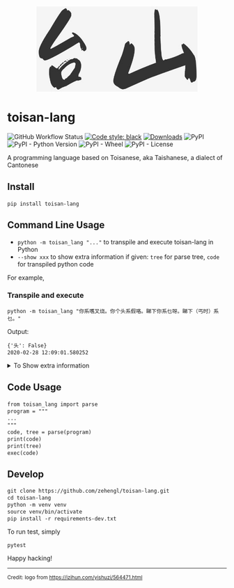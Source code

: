 <div align="center">
    <img src="https://raw.githubusercontent.com/zehengl/toisan-lang/master/logo.jpg" alt="taishan" height="196">
</div>

# toisan-lang

![GitHub Workflow Status](https://img.shields.io/github/workflow/status/zehengl/toisan-lang/Python%20package)
[![Code style: black](https://img.shields.io/badge/code%20style-black-000000.svg)](https://github.com/ambv/black)
[![Downloads](https://pepy.tech/badge/toisan-lang)](https://pepy.tech/project/toisan-lang)
![PyPI](https://img.shields.io/pypi/v/toisan-lang)
![PyPI - Python Version](https://img.shields.io/pypi/pyversions/toisan-lang)
![PyPI - Wheel](https://img.shields.io/pypi/wheel/toisan-lang)
![PyPI - License](https://img.shields.io/pypi/l/toisan-lang)

A programming language based on Toisanese, aka Taishanese, a dialect of Cantonese

## Install

    pip install toisan-lang

## Command Line Usage

- `python -m toisan_lang "..."` to transpile and execute toisan-lang in Python
- `--show xxx` to show extra information if given: `tree` for parse tree, `code` for transpiled python code

For example,

### Transpile and execute

    python -m toisan_lang "你系嚿叉烧。你个头系假咯。睇下你系乜呀。睇下（丐时）系乜。"

Output:

```
{'头': False}
2020-02-28 12:09:01.580252
```

<details>
<summary>To Show extra information</summary>

    python -m toisan_lang "你系嚿叉烧。你个头系假咯。睇下你系乜呀。睇下（丐时）系乜。" --show tree code

Output:

```

Parse Tree:
(START
  (begin_program (begin_scope))
  (block
    (statement (st_assign
      (var_list (var (variable_ref '你'))) '系'
      (exp_list (exp (dict_init '嚿叉烧'))))) '。'
    (statement (st_assign
      (var_list (var (variable_ref '你' '个' '头'))) '系'
      (exp_list (exp (constant (boolean '假')))))) '咯' '。'
    (statement (st_print '睇下'
      (var (variable_ref '你')) '系乜')) '呀' '。'
    (statement (st_print '睇下'
      (adjusted_exp '（'
        (exp (now '丐时')) '）') '系乜')) '。')
  (end_program (end_scope)))

Transpiled Python Code:
from datetime import datetime

def main():
    你 = dict()
    你['头'] = False
    print( 你 )
    print( ( datetime.now() ) )

if __name__ == '__main__':
    main()

{'头': False}
2020-03-03 22:26:13.549966
```

</details>

## Code Usage

    from toisan_lang import parse
    program = """
    ...
    """
    code, tree = parse(program)
    print(code)
    print(tree)
    exec(code)

## Develop

    git clone https://github.com/zehengl/toisan-lang.git
    cd toisan-lang
    python -m venv venv
    source venv/bin/activate
    pip install -r requirements-dev.txt

To run test, simply

    pytest

Happy hacking!

<hr>

<sup>Credit: logo from https://izihun.com/yishuzi/564471.html</sup>
